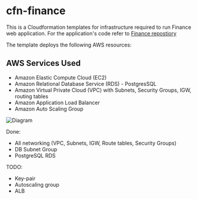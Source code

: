 # cfn-finance
This is a Cloudformation templates for infrastructure required to run Finance web application.
For the application's code refer to [Finance repostiory](https://github.com/Hevsy/finance)

The template deploys the following AWS resources:

## AWS Services Used
* Amazon Elastic Compute Cloud (EC2)
* Amazon Relational Database Service (RDS) - PostgresSQL
* Amazon Virtual Private Cloud (VPC) with Subnets, Security Groups, IGW, routing tables
* Amazon Application Load Balancer
* Amazon Auto Scaling Group

![Diagram](https://lucid.app/publicSegments/view/690ffa1c-37ba-436e-b176-3311bd715e40/image.png)

Done:
  - All networking (VPC, Subnets, IGW, Route tables, Security Groups)
  - DB Subnet Group
  - PostgreSQL RDS
  
TODO:
  - Key-pair
  - Autoscaling group
  - ALB
